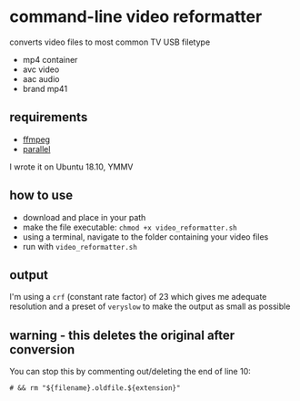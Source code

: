 # command-line video reformatter

converts video files to most common TV USB filetype

* mp4 container
* avc video
* aac audio
* brand mp41

## requirements

* [ffmpeg](https://ffmpeg.org/)
* [parallel](https://www.gnu.org/software/parallel/)

I wrote it on Ubuntu 18.10, YMMV

## how to use

* download and place in your path
* make the file executable: `chmod +x video_reformatter.sh`
* using a terminal, navigate to the folder containing your video files
* run with `video_reformatter.sh`

## output

I'm using a `crf` (constant rate factor) of 23 which gives me adequate resolution and a preset of `veryslow` to make the output as small as possible

## warning - this deletes the original after conversion

You can stop this by commenting out/deleting the end of line 10:

`# && rm "${filename}.oldfile.${extension}"`